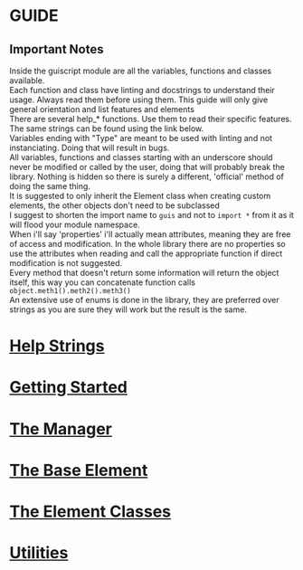 # GUIDE

## Important Notes
Inside the guiscript module are all the variables, functions and classes available.<br>
Each function and class have linting and docstrings to understand their usage. Always read them before using them. This guide will only give general orientation and list features and elements<br>
There are several help_* functions. Use them to read their specific features. The same strings can be found using the link below.<br>
Variables ending with "Type" are meant to be used with linting and not instanciating. Doing that will result in bugs.<br>
All variables, functions and classes starting with an underscore should never be modified or called by the user, doing that will probably break the library. Nothing is hidden so there is surely a different, 'official' method of doing the same thing.<br>
It is suggested to only inherit the Element class when creating custom elements, the other objects don't need to be subclassed<br>
I suggest to shorten the import name to `guis` and not to `import *` from it as it will flood your module namespace.<br>
When i'll say 'properties' i'll actually mean attributes, meaning they are free of access and modification. In the whole library there are no properties so use the attributes when reading and call the appropriate function if direct modification is not suggested.<br>
Every method that doesn't return some information will return the object itself, this way you can concatenate function calls `object.meth1().meth2().meth3()`<br>
An extensive use of enums is done in the library, they are preferred over strings as you are sure they will work but the result is the same.

# [Help Strings](./helpstrings.md)

# [Getting Started](./setup.md)

# [The Manager](./manager.md)

# [The Base Element](./element.md)

# [The Element Classes](./elements.md)

# [Utilities](./utility.md)